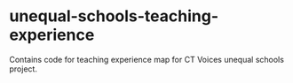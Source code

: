 # unequal-schools-teaching-experience

Contains code for teaching experience map for CT Voices unequal schools project.